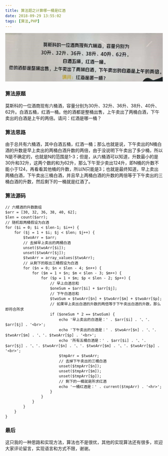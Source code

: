 ```yaml
---
title: 算法题之计算哪一桶是红酒
date: 2018-09-29 13:55:02
tags: [算法,PHP]
---
```


![算法图片](https://raw.githubusercontent.com/gxcuizy/markdown/master/images/red_wine.png)

### 算法原题

莫斯科的一位酒商现有六桶酒，容量分别为30升、32升、36升、38升、40升、62升。白酒五桶，红酒一桶。他的酒都是整桶出售，上午卖出了两桶白酒，下午卖出的白酒是上午的两倍。请问：红酒是哪一桶？

### 算法思路

由于总共有六桶酒，其中白酒五桶，红酒一桶；那么也就是说，下午卖出的N桶白酒的升数是早上卖出的两桶白酒升数的两倍，由于没说明下午卖出了多少桶，所以N是不确定的，也就是N的范围是1-3；但是，从六桶酒可以知道，升数最小的是30升和32升，这两个数的和为62升，那么下午至少卖出124升，即N桶的升数不能小于124，再看看其他桶的升数，所以N只能是3；也就是最终知道，早上卖出两桶白酒，下午卖出三桶白酒，并且早上两桶白酒的升数的两倍等于下午卖出的三桶白酒的升数，然后剩下的一桶就是红酒了。

<!--more-->

### 算法源码

```
// 六桶酒的升数数组
$arr = [30, 32, 36, 38, 40, 62];
$len = count($arr);
// 随机取两桶假设为白酒
for ($i = 0; $i < $len-1; $i++) {
    for ($j = 1 + $i; $j < $len; $j++) {
        $twoArr = $arr;
        // 去掉早上卖出的两桶白酒
        unset($twoArr[$i]);
        unset($twoArr[$j]);
        $twoArr = array_values($twoArr);
        // 从剩下的取出三桶假设为白酒
        for ($n = 0; $n < $len - 4; $n++) {
            for ($m = 1 + $n; $m < $len - 3; $m++) {
                for ($p = 1 + $m; $p < $len - 2; $p++) {
                    // 早上白酒总和
                    $oneSum = $arr[$i] + $arr[$j];
                    // 下午白酒总和
                    $twoSum = $twoArr[$n] + $twoArr[$m] + $twoArr[$p];
                    // 如果早上卖出白酒的升数的两倍等于下午卖出白酒的升数，那么即符合所求
                    if ($oneSum * 2 == $twoSum) {
                        echo '早上卖出的白酒是：' . $arr[$i] . '、'. $arr[$j] . '<br>';
                        echo '下午卖出的白酒是：' . $twoArr[$n] . '、'. $twoArr[$m] . '、'. $twoArr[$p] . '<br>';
                        echo '所有五桶白酒是：' . $arr[$i] . '、'. $arr[$j] . '、'. $twoArr[$n] . '、'. $twoArr[$m] . '、'. $twoArr[$p] . '<br>';
                        $tmpArr = $twoArr;
                        // 去掉下午卖出的三桶白酒
                        unset($tmpArr[$n]);
                        unset($tmpArr[$m]);
                        unset($tmpArr[$p]);
                        // 剩下的一桶就是所求红酒
                        echo '一桶红酒是：' . current($tmpArr) . '<hr>';
                    }
                }
            }
        }
    }
}
```

### 最后

这只我的一种思路和实现方法，算法也不是很优，其他的实现算法还有很多，欢迎大家评论留言，实现语言和方式不限，谢谢。
